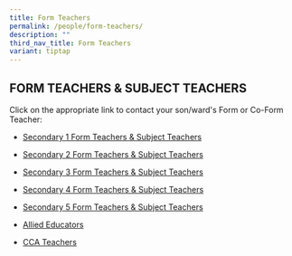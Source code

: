 ```yaml
---
title: Form Teachers
permalink: /people/form-teachers/
description: ""
third_nav_title: Form Teachers
variant: tiptap
---
```

<h2>FORM TEACHERS &amp; SUBJECT TEACHERS</h2><p>Click on the appropriate link to contact your son/ward's Form or Co-Form Teacher:</p><ul><li><p><a href="/people/form-and-subject-teachers/secondary1/" rel="noopener noreferrer nofollow" target="_blank">Secondary 1 Form Teachers &amp; Subject Teachers</a></p></li><li><p><a href="/people/form-and-subject-teachers/secondary2/" rel="noopener noreferrer nofollow" target="_blank">Secondary 2 Form Teachers &amp; Subject Teachers</a></p></li><li><p><a href="/people/form-and-subject-teachers/secondary3/" rel="noopener noreferrer nofollow" target="_blank">Secondary 3 Form Teachers&nbsp;&amp; Subject Teachers</a></p></li><li><p><a href="/people/form-and-subject-teachers/secondary4/" rel="noopener noreferrer nofollow" target="_blank">Secondary 4 Form Teachers&nbsp;&amp; Subject Teachers</a></p></li><li><p><a href="/people/form-and-subject-teachers/secondary5/" rel="noopener noreferrer nofollow" target="_blank">Secondary 5 Form Teachers&nbsp;&amp; Subject Teachers</a></p></li><li><p><a href="/people/form-and-subject-teachers/allied-educators/" rel="noopener noreferrer nofollow" target="_blank">Allied Educators</a></p></li><li><p><a href="/people/form-and-subject-teachers/cca-teachers/" rel="noopener noreferrer nofollow" target="_blank">CCA Teachers</a></p></li></ul><p></p>